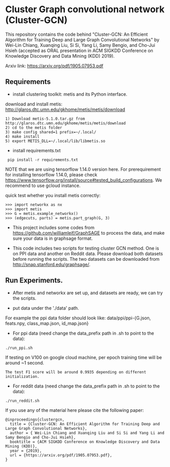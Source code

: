 
# Cluster Graph convolutional network (Cluster-GCN)
This repository contains the code behind "Cluster-GCN: An Efficient Algorithm for Training Deep and Large Graph Convolutional Networks" by Wei-Lin Chiang, Xuanqing Liu, Si Si, Yang Li, Samy Bengio, and Cho-Jui Hsieh (accepted as ORAL presentation in ACM SIGKDD Conference on Knowledge Discovery and Data Mining (KDD) 2019).

Arxiv link: https://arxiv.org/pdf/1905.07953.pdf

## Requirements

* install clustering toolkit: metis and its Python interface.

download and install metis: http://glaros.dtc.umn.edu/gkhome/metis/metis/download

```
1) Download metis-5.1.0.tar.gz from http://glaros.dtc.umn.edu/gkhome/metis/metis/download
2) cd to the metis folder
3) make config shared=1 prefix=~/.local/
4) make install
5) export METIS_DLL=~/.local/lib/libmetis.so
```

* install requirements.txt

```
 pip install -r requirements.txt
```

NOTE that we are using tensorflow 1.14.0 version here. For prerequirement for installing tensorflow 1.14.0, please check https://www.tensorflow.org/install/source#tested_build_configurations. We recommend to use gcloud instance.

quick test whether you install metis correctly:

```
>>> import networkx as nx
>>> import metis
>>> G = metis.example_networkx()
>>> (edgecuts, parts) = metis.part_graph(G, 3)
```

* This project includes some codes from https://github.com/williamleif/GraphSAGE to process the data, and make sure your data is in graphsage format.

* This code includes two scripts for testing cluster GCN method. One is on PPI data and another on Reddit data. Please download both datasets before running the scripts. The two datasets can be downloaded from http://snap.stanford.edu/graphsage/.

## Run Experiments.

* After metis and networkx are set up, and datasets are ready, we can try the scripts.

* put data under the './data' path.

For example the ppi data folder should look like: data/ppi/ppi-{G.json, feats.npy, class_map.json, id_map.json}

* For ppi data (need change the data_prefix path in .sh to point to the data):

```
./run_ppi.sh
```

If testing on V100 on google cloud machine, per epoch training time will be around ~1 second.

```
The test F1 score will be around 0.9935 depending on different initialization.

```

* For reddit data (need change the data_prefix path in .sh to point to the data):

```
./run_reddit.sh
```
If you use any of the material here please cite the following paper:

```
@inproceedings{clustergcn,
  title = {Cluster-GCN: An Efficient Algorithm for Training Deep and Large Graph Convolutional Networks},
  author = { Wei-Lin Chiang and Xuanqing Liu and Si Si and Yang Li and Samy Bengio and Cho-Jui Hsieh},
  booktitle = {ACM SIGKDD Conference on Knowledge Discovery and Data Mining (KDD)},
  year = {2019},
  url = {https://arxiv.org/pdf/1905.07953.pdf},
}

